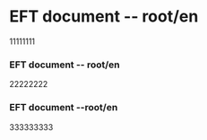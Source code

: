 # EFT document -- root/en
11111111
### EFT document -- root/en
22222222
### EFT document --root/en
333333333